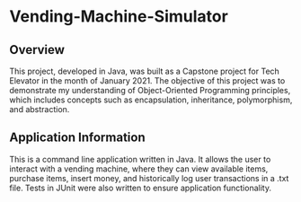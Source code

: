 # Vending-Machine-Simulator

## Overview
This project, developed in Java, was built as a Capstone project for Tech Elevator in the month of January 2021. The objective of this project was to demonstrate my understanding of Object-Oriented Programming principles, which includes concepts such as encapsulation, inheritance, polymorphism, and abstraction. 

## Application Information
This is a command line application written in Java. It allows the user to interact with a vending machine, where they can view available items, purchase items, insert money, and historically log user transactions in a .txt file. Tests in JUnit were also written to ensure application functionality.
